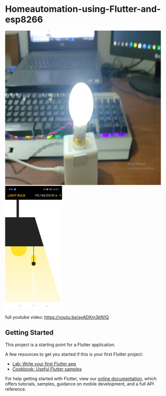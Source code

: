 # Homeautomation-using-Flutter-and-esp8266

<img src="/screenshot/app.png" Height="500">
<img src="/screenshot/circuit.jpg" Height="400">

full youtube video: https://youtu.be/ayADXm3kN1Q

## Getting Started

This project is a starting point for a Flutter application.

A few resources to get you started if this is your first Flutter project:

- [Lab: Write your first Flutter app](https://flutter.dev/docs/get-started/codelab)
- [Cookbook: Useful Flutter samples](https://flutter.dev/docs/cookbook)

For help getting started with Flutter, view our
[online documentation](https://flutter.dev/docs), which offers tutorials,
samples, guidance on mobile development, and a full API reference.

